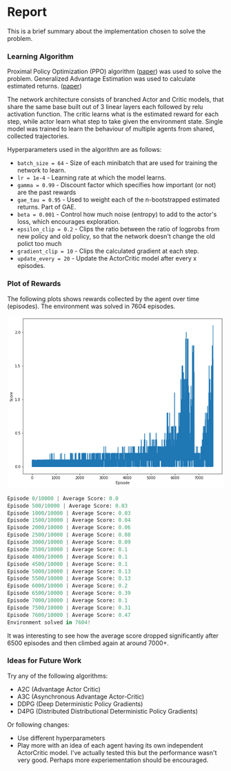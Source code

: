 # Report

This is a brief summary about the implementation chosen to solve the problem.

### Learning Algorithm

Proximal Policy Optimization (PPO) algorithm ([paper](https://arxiv.org/abs/1707.06347)) was used to solve the problem.
Generalized Advantage Estimation was used to calculate estimated returns. ([paper](https://arxiv.org/abs/1506.02438))

The network architecture consists of branched Actor and Critic models, that share the same base built out of 3 linear layers 
each followed by relu activation function. The critic learns what is the estimated reward for each step, while actor learn
what step to take given the environment state. 
Single model was trained to learn the behaviour of multiple agents from shared, collected trajectories.

Hyperparameters used in the algorithm are as follows:

- ```batch_size = 64``` - Size of each minibatch that are used for training the network to learn.
- ```lr = 1e-4``` - Learning rate at which the model learns.
- ```gamma = 0.99``` - Discount factor which specifies how important (or not) are the past rewards
- ```gae_tau = 0.95``` - Used to weight each of the n-bootstrapped estimated returns. Part of GAE.
- ```beta = 0.001``` - Control how much noise (entropy) to add to the actor's loss, which encourages exploration.
- ```epsilon_clip = 0.2``` - Clips the ratio between the ratio of logprobs from new policy and old policy, so that the network doesn't change the old polict too much
- ```gradient_clip = 10``` - Clips the calculated gradient at each step.
- ```update_every = 20``` - Update the ActorCritic model after every x episodes.

### Plot of Rewards

The following plots shows rewards collected by the agent over time (episodes). The environment was solved in 7604 episodes.

![rewards over time](rewards-over-time.png)

```python
Episode 0/10000 | Average Score: 0.0
Episode 500/10000 | Average Score: 0.03
Episode 1000/10000 | Average Score: 0.03
Episode 1500/10000 | Average Score: 0.04
Episode 2000/10000 | Average Score: 0.06
Episode 2500/10000 | Average Score: 0.08
Episode 3000/10000 | Average Score: 0.09
Episode 3500/10000 | Average Score: 0.1
Episode 4000/10000 | Average Score: 0.1
Episode 4500/10000 | Average Score: 0.1
Episode 5000/10000 | Average Score: 0.13
Episode 5500/10000 | Average Score: 0.13
Episode 6000/10000 | Average Score: 0.2
Episode 6500/10000 | Average Score: 0.39
Episode 7000/10000 | Average Score: 0.1
Episode 7500/10000 | Average Score: 0.31
Episode 7600/10000 | Average Score: 0.47
Environment solved in 7604!
```

It was interesting to see how the average score dropped significantly after 6500 episodes and then climbed again at around 7000+.

### Ideas for Future Work

Try any of the following algorithms:

- A2C (Advantage Actor Critic)
- A3C (Asynchronous Advantage Actor-Critic)
- DDPG (Deep Deterministic Policy Gradients)
- D4PG (Distributed Distributional Deterministic Policy Gradients)

Or following changes:

- Use different hyperparameters
- Play more with an idea of each agent having its own independent ActorCritic model. 
I've actually tested this but the performance wasn't very good. Perhaps more experiementation should be encouraged.
